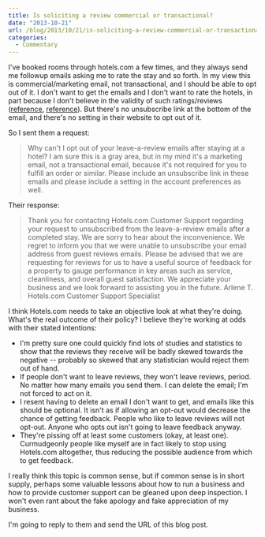 ```yaml
---
title: Is soliciting a review commercial or transactional?
date: "2013-10-21"
url: /blog/2013/10/21/is-soliciting-a-review-commercial-or-transactional/
categories:
  - Commentary
---
```


I've booked rooms through hotels.com a few times, and they always send me followup emails asking me to rate the stay and so forth. In my view this is commercial/marketing email, not transactional, and I should be able to opt out of it. I don't want to get the emails and I don't want to rate the hotels, in part because I don't believe in the validity of such ratings/reviews ([reference](http://www.forbes.com/sites/cherylsnappconner/2013/05/09/the-dark-side-of-reputation-management-how-it-affects-your-business/), [reference](http://www.edmunds.com/about/press/edmundscom-reaches-settlement-with-company-accused-of-submitting-fraudulent-car-dealer-ratings-and-reviews.html)). But there's no unsubscribe link at the bottom of the email, and there's no setting in their website to opt out of it. 

So I sent them a request: 

> Why can't I opt out of your leave-a-review emails after staying at a hotel? I am sure this is a gray area, but in my mind it's a marketing email, not a transactional email, because it's not required for you to fulfill an order or similar. Please include an unsubscribe link in these emails and please include a setting in the account preferences as well.



Their response: 

> Thank you for contacting Hotels.com Customer Support regarding your request to unsubscribed from the leave-a-review emails after a completed stay. 
> We are sorry to hear about the inconvenience. 
> We regret to inform you that we were unable to unsubscribe your email address from guest reviews emails. Please be advised that we are requesting for reviews for us to have a useful source of feedback for a property to gauge performance in key areas such as service, cleanliness, and overall guest satisfaction. 
> We appreciate your business and we look forward to assisting you in the future. 
> Arlene T. 
> Hotels.com Customer Support Specialist

I think Hotels.com needs to take an objective look at what they're doing. What's the real outcome of their policy? I believe they're working at odds with their stated intentions: 

*   I'm pretty sure one could quickly find lots of studies and statistics to show that the reviews they receive will be badly skewed towards the negative -- probably so skewed that any statistician would reject them out of hand. 
*   If people don't want to leave reviews, they won't leave reviews, period. No matter how many emails you send them. I can delete the email; I'm not forced to act on it. 
*   I resent having to delete an email I don't want to get, and emails like this should be optional. It isn't as if allowing an opt-out would decrease the chance of getting feedback. People who like to leave reviews will not opt-out. Anyone who opts out isn't going to leave feedback anyway. 
*   They're pissing off at least some customers (okay, at least one). Curmudgeonly people like myself are in fact likely to stop using Hotels.com altogether, thus reducing the possible audience from which to get feedback. 


I really think this topic is common sense, but if common sense is in short supply, perhaps some valuable lessons about how to run a business and how to provide customer support can be gleaned upon deep inspection. I won't even rant about the fake apology and fake appreciation of my business. 

I'm going to reply to them and send the URL of this blog post.



